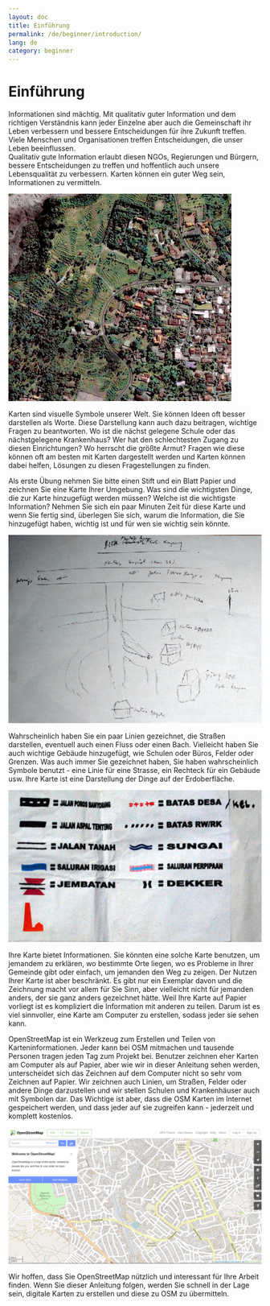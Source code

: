 ```yaml
---
layout: doc
title: Einführung
permalink: /de/beginner/introduction/
lang: de
category: beginner
---
```


Einführung
==========

Informationen sind mächtig. Mit qualitativ guter Information und dem richtigen Verständnis kann jeder Einzelne aber auch die Gemeinschaft ihr Leben verbessern und bessere Entscheidungen für ihre Zukunft treffen. Viele Menschen und Organisationen treffen Entscheidungen, die unser Leben beeinflussen.  
Qualitativ gute Information erlaubt diesen NGOs, Regierungen und Bürgern, bessere Entscheidungen zu treffen und hoffentlich auch unsere Lebensqualität zu verbessern. 
Karten können ein guter Weg sein, Informationen zu vermitteln. 

![A village in Indonesia][]

Karten sind visuelle Symbole unserer Welt. Sie können Ideen oft besser darstellen als Worte.
Diese Darstellung kann auch dazu beitragen, wichtige Fragen zu beantworten. 
Wo ist die nächst gelegene Schule oder das nächstgelegene Krankenhaus? Wer hat den schlechtesten 
Zugang zu diesen Einrichtungen? Wo herrscht die größte Armut? Fragen wie diese können oft am besten mit Karten dargestellt werden 
und Karten können dabei helfen, Lösungen zu diesen Fragestellungen zu finden. 

Als erste Übung nehmen Sie bitte einen Stift und ein Blatt Papier und zeichnen Sie eine Karte Ihrer Umgebung.
Was sind die wichtigsten Dinge, die zur Karte hinzugefügt werden müssen? Welche ist die wichtigste Information? 
Nehmen Sie sich ein paar Minuten Zeit für diese Karte und wenn Sie fertig sind, überlegen Sie sich, warum die 
Information, die Sie hinzugefügt haben, wichtig ist und für wen sie wichtig sein könnte. 

![Example of a hand-drawn map][]

Wahrscheinlich haben Sie ein paar Linien gezeichnet, 
die Straßen darstellen, eventuell auch einen Fluss oder einen Bach. Vielleicht haben Sie auch wichtige Gebäude
hinzugefügt, wie Schulen oder Büros, Felder oder Grenzen. 
Was auch immer Sie gezeichnet haben, Sie haben wahrscheinlich Symbole benutzt - eine Linie für eine Strasse, ein Rechteck für ein Gebäude
usw. Ihre Karte ist eine Darstellung der Dinge auf der Erdoberfläche.

![Examples of symbols][]

Ihre Karte bietet Informationen. Sie könnten eine solche Karte benutzen, um jemandem zu erklären,
wo bestimmte Orte liegen, wo es Probleme in Ihrer Gemeinde gibt oder einfach, um jemanden den Weg zu zeigen.
Der Nutzen Ihrer Karte ist aber beschränkt. Es gibt nur ein Exemplar davon und die Zeichnung macht vor allem für Sie Sinn, 
aber vielleicht nicht für jemanden anders, der sie ganz anders gezeichnet hätte. 
Weil Ihre Karte auf Papier vorliegt ist es kompliziert die Information mit anderen zu teilen. 
Darum ist es viel sinnvoller, eine Karte am Computer zu erstellen, sodass jeder sie sehen kann.
 
OpenStreetMap ist ein Werkzeug zum Erstellen und Teilen von Karteninformationen. Jeder kann bei OSM 
mitmachen und tausende Personen tragen jeden Tag zum Projekt bei. Benutzer zeichnen eher Karten am Computer als auf Papier,
aber wie wir in dieser Anleitung sehen werden, unterscheidet sich das Zeichnen auf dem Computer nicht so sehr vom Zeichnen auf Papier.
Wir zeichnen auch Linien, um Straßen, Felder oder andere Dinge darzustellen und wir stellen Schulen und Krankenhäuser auch mit Symbolen dar.
Das Wichtige ist aber, dass die OSM Karten im Internet gespeichert werden, und dass jeder auf sie zugreifen kann - jederzeit und komplett kostenlos.

![Digital maps with OpenStreetMap][]

Wir hoffen, dass Sie OpenStreetMap nützlich und interessant für Ihre Arbeit finden. 
Wenn Sie dieser Anleitung folgen, werden Sie schnell in der Lage sein, digitale Karten zu erstellen und diese zu OSM zu übermitteln.

[A village in Indonesia]: /images/beginner/village-in-indonesia.png
[Example of a hand-drawn map]: /images/beginner/hand-drawn-map.png
[Examples of symbols]: /images/beginner/examples-of-symbols.png
[Digital maps with OpenStreetMap]: /images/beginner/digital-maps-with-osm.png
